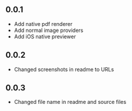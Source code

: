 ## 0.0.1

* Add native pdf renderer
* Add normal image providers
* Add iOS native previewer

## 0.0.2
* Changed screenshots in readme to URLs

## 0.0.3
* Changed file name in readme and source files
